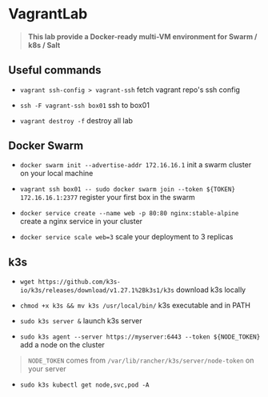 # VagrantLab

> #### This lab provide a Docker-ready multi-VM environment for Swarm / k8s / Salt 

## Useful commands

- `vagrant ssh-config > vagrant-ssh` fetch vagrant repo's ssh config

- `ssh -F vagrant-ssh box01` ssh to box01

- `vagrant destroy -f` destroy all lab

## Docker Swarm

- `docker swarm init --advertise-addr 172.16.16.1` init a swarm cluster on your local machine

- `vagrant ssh box01 -- sudo docker swarm join --token ${TOKEN} 172.16.16.1:2377` register your first box in the swarm

- `docker service create --name web -p 80:80 nginx:stable-alpine` create a nginx service in your cluster

- `docker service scale web=3` scale your deployment to 3 replicas

## k3s

- `wget https://github.com/k3s-io/k3s/releases/download/v1.27.1%2Bk3s1/k3s` download k3s locally 

- `chmod +x k3s && mv k3s /usr/local/bin/` k3s executable and in PATH

- `sudo k3s server &` launch k3s server

- `sudo k3s agent --server https://myserver:6443 --token ${NODE_TOKEN}`  add a node on the cluster

> `NODE_TOKEN` comes from `/var/lib/rancher/k3s/server/node-token` on your server

- `sudo k3s kubectl get node,svc,pod -A`

